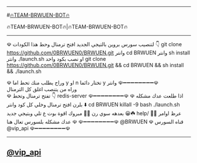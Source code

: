 --------------------------------------
#[🔥TEAM-BRWUEN-BOT🔥](telegram.me/vip_api)

🔥TEAM-BRWUEN-BOT🔥|🔥TEAM-BRWUEN-BOT🔥


--------------------------------------

☫  لتنصيب سورس بروين بالتيجي الجديد
افتح ترمنال وحط هذا الكودات 👇 
git clone https://github.com/0BRWUEN0/BRWUEN.git
وانتر
cd BRWUEN 
وانتر
sh install 
وانتر
./launch.sh
او نصب بكود واحد 
git clone https://github.com/0BRWUEN0/BRWUEN.git && cd BRWUEN && sh install && ./launch.sh 

☫ وراح يطلب منك تحط اما y او n
تختار دائما y وانتر 
☫➖➖➖➖➖➖➖➖☫  
وراه من يتنصب اغلق كل الترمنال   
☫  تفتح ترمنال وتحط 👇
redis-server
☫➖➖➖➖➖➖➖➖☫
☫ اذا طلعت عدك مشكله بلرن افتح ترمنال وخلي كل كود وانتر ⬇️
cd BRWUEN
killall -9 bash
./launch.sh
بعدهه سوي رن 🌝💖 مبروك اقوة بوت ع تلي وبتيجي جديد 😀☘️ help/ عرظ اوامر 🙊💋
☫➖➖➖➖➖➖➖➖☫
☫ عدك مشكله بلسورس تعال هنا @BRWUEN
☫ قناه السورس @vip_api
☫➖➖➖➖➖➖➖➖☫

--------------------------------------
## [@vip_api](https://telegram.me/vip_api)
